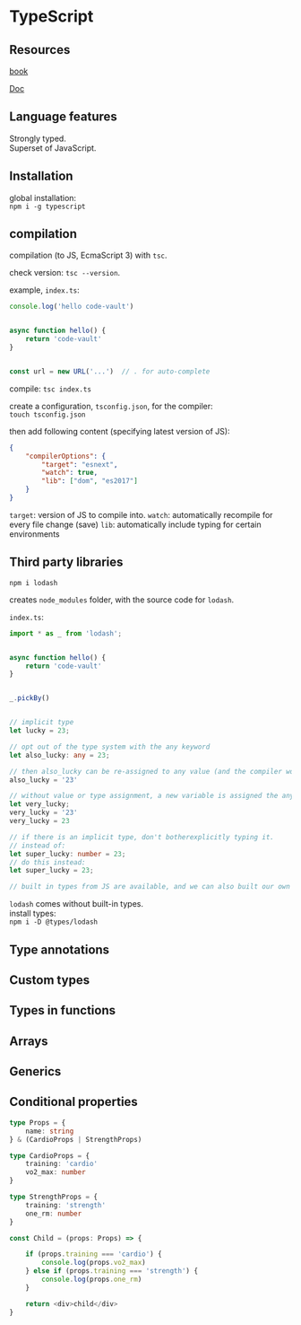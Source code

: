 # TypeScript

## Resources

[book](https://basarat.gitbook.io/typescript/)

[Doc](https://www.typescriptlang.org/)

## Language features
Strongly typed.<br>
Superset of JavaScript.

## Installation
global installation:<br>
`npm i -g typescript`

## compilation
compilation (to JS, EcmaScript 3) with `tsc`.

check version: `tsc --version`.

example, `index.ts`:

```TypeScript
console.log('hello code-vault')


async function hello() {
    return 'code-vault'
}


const url = new URL('...')  // . for auto-complete
```

compile: `tsc index.ts`

create a configuration, `tsconfig.json`, for the compiler:<br>
`touch tsconfig.json`

then add following content (specifying latest version of JS):<br>
```JSON
{
    "compilerOptions": {
        "target": "esnext",
        "watch": true,
        "lib": ["dom", "es2017"]
    }
}
```

`target`: version of JS to compile into.
`watch`: automatically recompile for every file change (save)
`lib`: automatically include typing for certain environments

## Third party libraries
`npm i lodash`

creates `node_modules` folder, with the source code for `lodash`.

`index.ts`:

```TypeScript
import * as _ from 'lodash';


async function hello() {
    return 'code-vault'
}


_.pickBy()


// implicit type
let lucky = 23;

// opt out of the type system with the any keyword
let also_lucky: any = 23;

// then also_lucky can be re-assigned to any value (and the compiler won't type-check it)
also_lucky = '23'

// without value or type assignment, a new variable is assigned the any type:
let very_lucky;
very_lucky = '23'
very_lucky = 23

// if there is an implicit type, don't botherexplicitly typing it.
// instead of:
let super_lucky: number = 23;
// do this instead:
let super_lucky = 23;

// built in types from JS are available, and we can also built our own types


```

`lodash` comes without built-in types.<br>
install types:<br>
`npm i -D @types/lodash`




## Type annotations

## Custom types

## Types in functions

## Arrays

## Generics


## Conditional properties

```TypeScript
type Props = {
    name: string
} & (CardioProps | StrengthProps)

type CardioProps = {
    training: 'cardio'
    vo2_max: number
}

type StrengthProps = {
    training: 'strength'
    one_rm: number
}

const Child = (props: Props) => {

    if (props.training === 'cardio') {
        console.log(props.vo2_max)
    } else if (props.training === 'strength') {
        console.log(props.one_rm)
    }

    return <div>child</div>
}
```
